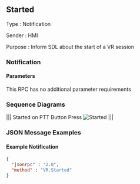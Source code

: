 ## Started

Type
: Notification

Sender
: HMI

Purpose
: Inform SDL about the start of a VR session

### Notification

#### Parameters

This RPC has no additional parameter requirements

### Sequence Diagrams
|||
Started on PTT Button Press
![Started](./assets/Started.png)
|||

### JSON Message Examples

#### Example Notification

```json
{
  "jsonrpc" : "2.0",
  "method" : "VR.Started"
}
```
